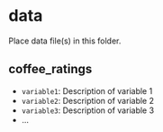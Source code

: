 # data

Place data file(s) in this folder.

## coffee_ratings

- `variable1`: Description of variable 1
- `variable2`: Description of variable 2
- `variable3`: Description of variable 3
- ...
